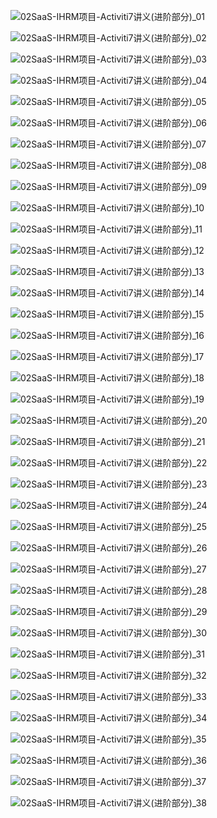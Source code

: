![02SaaS-IHRM项目-Activiti7讲义(进阶部分)_01](img/02SaaS-IHRM%E9%A1%B9%E7%9B%AE-Activiti7%E8%AE%B2%E4%B9%89(%E8%BF%9B%E9%98%B6%E9%83%A8%E5%88%86)_01.png)

![02SaaS-IHRM项目-Activiti7讲义(进阶部分)_02](img/02SaaS-IHRM%E9%A1%B9%E7%9B%AE-Activiti7%E8%AE%B2%E4%B9%89(%E8%BF%9B%E9%98%B6%E9%83%A8%E5%88%86)_02.png)

![02SaaS-IHRM项目-Activiti7讲义(进阶部分)_03](img/02SaaS-IHRM%E9%A1%B9%E7%9B%AE-Activiti7%E8%AE%B2%E4%B9%89(%E8%BF%9B%E9%98%B6%E9%83%A8%E5%88%86)_03.png)

![02SaaS-IHRM项目-Activiti7讲义(进阶部分)_04](img/02SaaS-IHRM%E9%A1%B9%E7%9B%AE-Activiti7%E8%AE%B2%E4%B9%89(%E8%BF%9B%E9%98%B6%E9%83%A8%E5%88%86)_04.png)

![02SaaS-IHRM项目-Activiti7讲义(进阶部分)_05](img/02SaaS-IHRM%E9%A1%B9%E7%9B%AE-Activiti7%E8%AE%B2%E4%B9%89(%E8%BF%9B%E9%98%B6%E9%83%A8%E5%88%86)_05.png)

![02SaaS-IHRM项目-Activiti7讲义(进阶部分)_06](img/02SaaS-IHRM%E9%A1%B9%E7%9B%AE-Activiti7%E8%AE%B2%E4%B9%89(%E8%BF%9B%E9%98%B6%E9%83%A8%E5%88%86)_06.png)

![02SaaS-IHRM项目-Activiti7讲义(进阶部分)_07](img/02SaaS-IHRM%E9%A1%B9%E7%9B%AE-Activiti7%E8%AE%B2%E4%B9%89(%E8%BF%9B%E9%98%B6%E9%83%A8%E5%88%86)_07.png)

![02SaaS-IHRM项目-Activiti7讲义(进阶部分)_08](img/02SaaS-IHRM%E9%A1%B9%E7%9B%AE-Activiti7%E8%AE%B2%E4%B9%89(%E8%BF%9B%E9%98%B6%E9%83%A8%E5%88%86)_08.png)

![02SaaS-IHRM项目-Activiti7讲义(进阶部分)_09](img/02SaaS-IHRM%E9%A1%B9%E7%9B%AE-Activiti7%E8%AE%B2%E4%B9%89(%E8%BF%9B%E9%98%B6%E9%83%A8%E5%88%86)_09.png)

![02SaaS-IHRM项目-Activiti7讲义(进阶部分)_10](img/02SaaS-IHRM%E9%A1%B9%E7%9B%AE-Activiti7%E8%AE%B2%E4%B9%89(%E8%BF%9B%E9%98%B6%E9%83%A8%E5%88%86)_10.png)

![02SaaS-IHRM项目-Activiti7讲义(进阶部分)_11](img/02SaaS-IHRM%E9%A1%B9%E7%9B%AE-Activiti7%E8%AE%B2%E4%B9%89(%E8%BF%9B%E9%98%B6%E9%83%A8%E5%88%86)_11.png)

![02SaaS-IHRM项目-Activiti7讲义(进阶部分)_12](img/02SaaS-IHRM%E9%A1%B9%E7%9B%AE-Activiti7%E8%AE%B2%E4%B9%89(%E8%BF%9B%E9%98%B6%E9%83%A8%E5%88%86)_12.png)

![02SaaS-IHRM项目-Activiti7讲义(进阶部分)_13](img/02SaaS-IHRM%E9%A1%B9%E7%9B%AE-Activiti7%E8%AE%B2%E4%B9%89(%E8%BF%9B%E9%98%B6%E9%83%A8%E5%88%86)_13.png)

![02SaaS-IHRM项目-Activiti7讲义(进阶部分)_14](img/02SaaS-IHRM%E9%A1%B9%E7%9B%AE-Activiti7%E8%AE%B2%E4%B9%89(%E8%BF%9B%E9%98%B6%E9%83%A8%E5%88%86)_14.png)

![02SaaS-IHRM项目-Activiti7讲义(进阶部分)_15](img/02SaaS-IHRM%E9%A1%B9%E7%9B%AE-Activiti7%E8%AE%B2%E4%B9%89(%E8%BF%9B%E9%98%B6%E9%83%A8%E5%88%86)_15.png)

![02SaaS-IHRM项目-Activiti7讲义(进阶部分)_16](img/02SaaS-IHRM%E9%A1%B9%E7%9B%AE-Activiti7%E8%AE%B2%E4%B9%89(%E8%BF%9B%E9%98%B6%E9%83%A8%E5%88%86)_16.png)

![02SaaS-IHRM项目-Activiti7讲义(进阶部分)_17](img/02SaaS-IHRM%E9%A1%B9%E7%9B%AE-Activiti7%E8%AE%B2%E4%B9%89(%E8%BF%9B%E9%98%B6%E9%83%A8%E5%88%86)_17.png)

![02SaaS-IHRM项目-Activiti7讲义(进阶部分)_18](img/02SaaS-IHRM%E9%A1%B9%E7%9B%AE-Activiti7%E8%AE%B2%E4%B9%89(%E8%BF%9B%E9%98%B6%E9%83%A8%E5%88%86)_18.png)

![02SaaS-IHRM项目-Activiti7讲义(进阶部分)_19](img/02SaaS-IHRM%E9%A1%B9%E7%9B%AE-Activiti7%E8%AE%B2%E4%B9%89(%E8%BF%9B%E9%98%B6%E9%83%A8%E5%88%86)_19.png)

![02SaaS-IHRM项目-Activiti7讲义(进阶部分)_20](img/02SaaS-IHRM%E9%A1%B9%E7%9B%AE-Activiti7%E8%AE%B2%E4%B9%89(%E8%BF%9B%E9%98%B6%E9%83%A8%E5%88%86)_20.png)

![02SaaS-IHRM项目-Activiti7讲义(进阶部分)_21](img/02SaaS-IHRM%E9%A1%B9%E7%9B%AE-Activiti7%E8%AE%B2%E4%B9%89(%E8%BF%9B%E9%98%B6%E9%83%A8%E5%88%86)_21.png)

![02SaaS-IHRM项目-Activiti7讲义(进阶部分)_22](img/02SaaS-IHRM%E9%A1%B9%E7%9B%AE-Activiti7%E8%AE%B2%E4%B9%89(%E8%BF%9B%E9%98%B6%E9%83%A8%E5%88%86)_22.png)

![02SaaS-IHRM项目-Activiti7讲义(进阶部分)_23](img/02SaaS-IHRM%E9%A1%B9%E7%9B%AE-Activiti7%E8%AE%B2%E4%B9%89(%E8%BF%9B%E9%98%B6%E9%83%A8%E5%88%86)_23.png)

![02SaaS-IHRM项目-Activiti7讲义(进阶部分)_24](img/02SaaS-IHRM%E9%A1%B9%E7%9B%AE-Activiti7%E8%AE%B2%E4%B9%89(%E8%BF%9B%E9%98%B6%E9%83%A8%E5%88%86)_24.png)

![02SaaS-IHRM项目-Activiti7讲义(进阶部分)_25](img/02SaaS-IHRM%E9%A1%B9%E7%9B%AE-Activiti7%E8%AE%B2%E4%B9%89(%E8%BF%9B%E9%98%B6%E9%83%A8%E5%88%86)_25.png)

![02SaaS-IHRM项目-Activiti7讲义(进阶部分)_26](img/02SaaS-IHRM%E9%A1%B9%E7%9B%AE-Activiti7%E8%AE%B2%E4%B9%89(%E8%BF%9B%E9%98%B6%E9%83%A8%E5%88%86)_26.png)

![02SaaS-IHRM项目-Activiti7讲义(进阶部分)_27](img/02SaaS-IHRM%E9%A1%B9%E7%9B%AE-Activiti7%E8%AE%B2%E4%B9%89(%E8%BF%9B%E9%98%B6%E9%83%A8%E5%88%86)_27.png)

![02SaaS-IHRM项目-Activiti7讲义(进阶部分)_28](img/02SaaS-IHRM%E9%A1%B9%E7%9B%AE-Activiti7%E8%AE%B2%E4%B9%89(%E8%BF%9B%E9%98%B6%E9%83%A8%E5%88%86)_28.png)

![02SaaS-IHRM项目-Activiti7讲义(进阶部分)_29](img/02SaaS-IHRM%E9%A1%B9%E7%9B%AE-Activiti7%E8%AE%B2%E4%B9%89(%E8%BF%9B%E9%98%B6%E9%83%A8%E5%88%86)_29.png)

![02SaaS-IHRM项目-Activiti7讲义(进阶部分)_30](img/02SaaS-IHRM%E9%A1%B9%E7%9B%AE-Activiti7%E8%AE%B2%E4%B9%89(%E8%BF%9B%E9%98%B6%E9%83%A8%E5%88%86)_30.png)

![02SaaS-IHRM项目-Activiti7讲义(进阶部分)_31](img/02SaaS-IHRM%E9%A1%B9%E7%9B%AE-Activiti7%E8%AE%B2%E4%B9%89(%E8%BF%9B%E9%98%B6%E9%83%A8%E5%88%86)_31.png)

![02SaaS-IHRM项目-Activiti7讲义(进阶部分)_32](img/02SaaS-IHRM%E9%A1%B9%E7%9B%AE-Activiti7%E8%AE%B2%E4%B9%89(%E8%BF%9B%E9%98%B6%E9%83%A8%E5%88%86)_32.png)

![02SaaS-IHRM项目-Activiti7讲义(进阶部分)_33](img/02SaaS-IHRM%E9%A1%B9%E7%9B%AE-Activiti7%E8%AE%B2%E4%B9%89(%E8%BF%9B%E9%98%B6%E9%83%A8%E5%88%86)_33.png)

![02SaaS-IHRM项目-Activiti7讲义(进阶部分)_34](img/02SaaS-IHRM%E9%A1%B9%E7%9B%AE-Activiti7%E8%AE%B2%E4%B9%89(%E8%BF%9B%E9%98%B6%E9%83%A8%E5%88%86)_34.png)

![02SaaS-IHRM项目-Activiti7讲义(进阶部分)_35](img/02SaaS-IHRM%E9%A1%B9%E7%9B%AE-Activiti7%E8%AE%B2%E4%B9%89(%E8%BF%9B%E9%98%B6%E9%83%A8%E5%88%86)_35.png)

![02SaaS-IHRM项目-Activiti7讲义(进阶部分)_36](img/02SaaS-IHRM%E9%A1%B9%E7%9B%AE-Activiti7%E8%AE%B2%E4%B9%89(%E8%BF%9B%E9%98%B6%E9%83%A8%E5%88%86)_36.png)

![02SaaS-IHRM项目-Activiti7讲义(进阶部分)_37](img/02SaaS-IHRM%E9%A1%B9%E7%9B%AE-Activiti7%E8%AE%B2%E4%B9%89(%E8%BF%9B%E9%98%B6%E9%83%A8%E5%88%86)_37.png)

![02SaaS-IHRM项目-Activiti7讲义(进阶部分)_38](img/02SaaS-IHRM%E9%A1%B9%E7%9B%AE-Activiti7%E8%AE%B2%E4%B9%89(%E8%BF%9B%E9%98%B6%E9%83%A8%E5%88%86)_38.png)